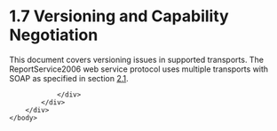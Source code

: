 <html dir="LTR" xmlns:mshelp="http://msdn.microsoft.com/mshelp" xmlns:ddue="http://ddue.schemas.microsoft.com/authoring/2003/5" xmlns:xlink="http://www.w3.org/1999/xlink" xmlns:tool="http://www.microsoft.com/tooltip">
    <head>
        <meta http-equiv="Content-Type" content="text/html; CHARSET=utf-8"></meta>
        <meta name="save" content="history"></meta>
        <title>1.7 Versioning and Capability Negotiation</title>
        <xml>
            <mshelp:toctitle title="1.7 Versioning and Capability Negotiation"></mshelp:toctitle>
            <mshelp:rltitle title="[MS-RSWSRMSM2006]: Versioning and Capability Negotiation"></mshelp:rltitle>
            <mshelp:keyword index="A" term="eec7bc7e-234f-4949-ad76-e74dc1a62b21"></mshelp:keyword>
            <mshelp:attr name="DCSext.ContentType" value="open specification"></mshelp:attr>
            <mshelp:attr name="AssetID" value="eec7bc7e-234f-4949-ad76-e74dc1a62b21"></mshelp:attr>
            <mshelp:attr name="TopicType" value="kbRef"></mshelp:attr>
            <mshelp:attr name="DCSext.Title" value="[MS-RSWSRMSM2006]: Versioning and Capability Negotiation" />
        </xml>
    </head>
    <body>
        <div id="header">
            <h1 class="heading">1.7 Versioning and Capability Negotiation</h1>
        </div>
        <div id="mainSection">
            <div id="mainBody">
                <div id="allHistory" class="saveHistory"></div>
                <div id="sectionSection0" class="section" name="collapseableSection">
                    

<p>This document covers versioning issues in supported
transports. The ReportService2006 web service protocol uses multiple transports
with SOAP as specified in section <a href="ce69a255-4a80-47e2-88f7-6e8576057031.md">2.1</a>.</p>


                </div>
            </div>
        </div>
    </body>
</html>